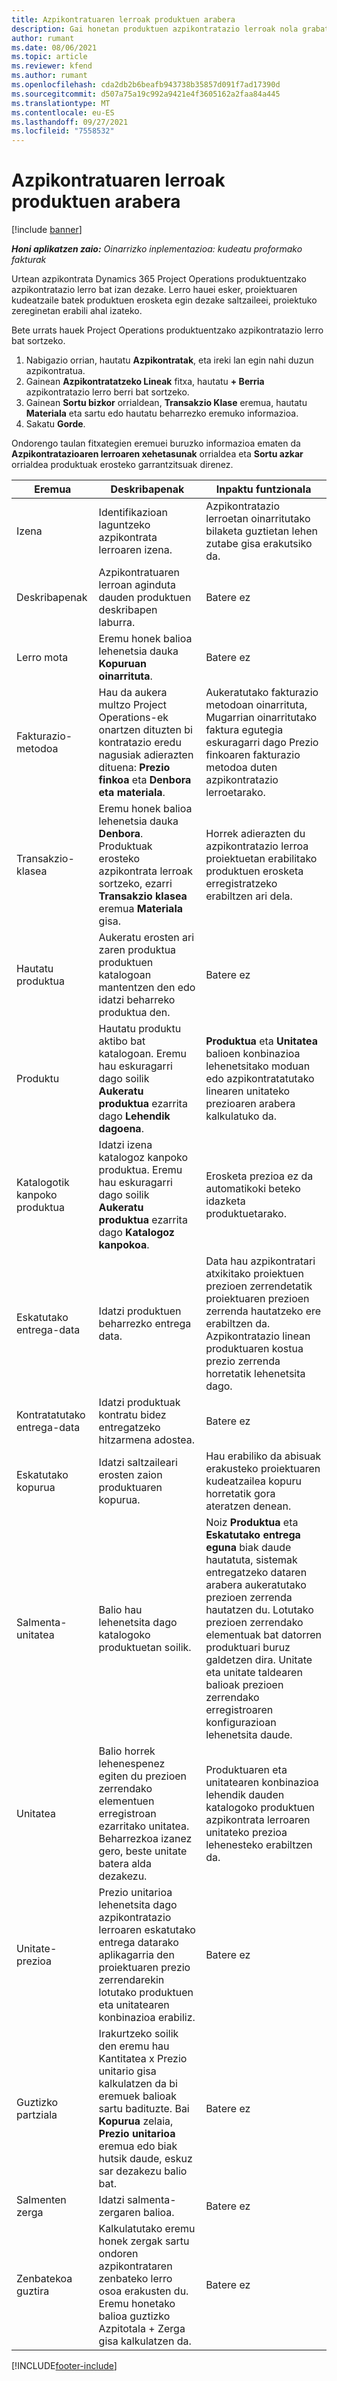 ```yaml
---
title: Azpikontratuaren lerroak produktuen arabera
description: Gai honetan produktuen azpikontratazio lerroak nola grabatu eta saltzaileek produktuen erosketak erregistratzeko eremu desberdinak nola erabili azaltzen da.
author: rumant
ms.date: 08/06/2021
ms.topic: article
ms.reviewer: kfend
ms.author: rumant
ms.openlocfilehash: cda2db2b6beafb943738b35857d091f7ad17390d
ms.sourcegitcommit: d507a75a19c992a9421e4f3605162a2faa84a445
ms.translationtype: MT
ms.contentlocale: eu-ES
ms.lasthandoff: 09/27/2021
ms.locfileid: "7558532"
---
```

# <a name="subcontract-lines-for-products"></a>Azpikontratuaren lerroak produktuen arabera

[!include [banner](../../includes/dataverse-preview.md)]

_**Honi aplikatzen zaio:** Oinarrizko inplementazioa: kudeatu proformako fakturak_

Urtean azpikontrata Dynamics 365 Project Operations produktuentzako azpikontratazio lerro bat izan dezake. Lerro hauei esker, proiektuaren kudeatzaile batek produktuen erosketa egin dezake saltzaileei, proiektuko zereginetan erabili ahal izateko.

Bete urrats hauek Project Operations produktuentzako azpikontratazio lerro bat sortzeko.

1. Nabigazio orrian, hautatu **Azpikontratak**, eta ireki lan egin nahi duzun azpikontratua. 
2. Gainean **Azpikontratatzeko Lineak** fitxa, hautatu **+ Berria** azpikontratazio lerro berri bat sortzeko.
3. Gainean **Sortu bizkor** orrialdean, **Transakzio Klase** eremua, hautatu **Materiala** eta sartu edo hautatu beharrezko eremuko informazioa. 
4. Sakatu **Gorde**.

Ondorengo taulan fitxategien eremuei buruzko informazioa ematen da **Azpikontratazioaren lerroaren xehetasunak** orrialdea eta **Sortu azkar** orrialdea produktuak erosteko garrantzitsuak direnez.

| Eremua | Deskribapenak | Inpaktu funtzionala|
| ----- | ----------- | ----------- |
| Izena | Identifikazioan laguntzeko azpikontrata lerroaren izena. |Azpikontratazio lerroetan oinarritutako bilaketa guztietan lehen zutabe gisa erakutsiko da.
| Deskribapenak | Azpikontratuaren lerroan aginduta dauden produktuen deskribapen laburra. | Batere ez |
| Lerro mota | Eremu honek balioa lehenetsia dauka **Kopuruan oinarrituta**. |Batere ez |
| Fakturazio-metodoa | Hau da aukera multzo Project Operations-ek onartzen dituzten bi kontratazio eredu nagusiak adierazten dituena: **Prezio finkoa** eta **Denbora eta materiala**. | Aukeratutako fakturazio metodoan oinarrituta, Mugarrian oinarritutako faktura egutegia eskuragarri dago Prezio finkoaren fakturazio metodoa duten azpikontratazio lerroetarako. |
| Transakzio-klasea |Eremu honek balioa lehenetsia dauka **Denbora**. Produktuak erosteko azpikontrata lerroak sortzeko, ezarri **Transakzio klasea** eremua **Materiala** gisa.  | Horrek adierazten du azpikontratazio lerroa proiektuetan erabilitako produktuen erosketa erregistratzeko erabiltzen ari dela. |
| Hautatu produktua | Aukeratu erosten ari zaren produktua produktuen katalogoan mantentzen den edo idatzi beharreko produktua den. |Batere ez |
| Produktu | Hautatu produktu aktibo bat katalogoan. Eremu hau eskuragarri dago soilik **Aukeratu produktua** ezarrita dago **Lehendik dagoena**. |**Produktua** eta **Unitatea** balioen konbinazioa lehenetsitako moduan edo azpikontratatutako linearen unitateko prezioaren arabera kalkulatuko da.
| Katalogotik kanpoko produktua | Idatzi izena katalogoz kanpoko produktua. Eremu hau eskuragarri dago soilik **Aukeratu produktua** ezarrita dago **Katalogoz kanpokoa**.  |Erosketa prezioa ez da automatikoki beteko idazketa produktuetarako.|
| Eskatutako entrega-data | Idatzi produktuen beharrezko entrega data.| Data hau azpikontratari atxikitako proiektuen prezioen zerrendetatik proiektuaren prezioen zerrenda hautatzeko ere erabiltzen da. Azpikontratazio linean produktuaren kostua prezio zerrenda horretatik lehenetsita dago. |
| Kontratatutako entrega-data | Idatzi produktuak kontratu bidez entregatzeko hitzarmena adostea.  |Batere ez|
| Eskatutako kopurua | Idatzi saltzaileari erosten zaion produktuaren kopurua.| Hau erabiliko da abisuak erakusteko proiektuaren kudeatzailea kopuru horretatik gora ateratzen denean.|
| Salmenta-unitatea | Balio hau lehenetsita dago katalogoko produktuetan soilik. |Noiz **Produktua** eta **Eskatutako entrega eguna** biak daude hautatuta, sistemak entregatzeko dataren arabera aukeratutako prezioen zerrenda hautatzen du. Lotutako prezioen zerrendako elementuak bat datorren produktuari buruz galdetzen dira. Unitate eta unitate taldearen balioak prezioen zerrendako erregistroaren konfigurazioan lehenetsita daude. |
| Unitatea | Balio horrek lehenespenez egiten du prezioen zerrendako elementuen erregistroan ezarritako unitatea. Beharrezkoa izanez gero, beste unitate batera alda dezakezu.| Produktuaren eta unitatearen konbinazioa lehendik dauden katalogoko produktuen azpikontrata lerroaren unitateko prezioa lehenesteko erabiltzen da. |
| Unitate-prezioa | Prezio unitarioa lehenetsita dago azpikontratazio lerroaren eskatutako entrega datarako aplikagarria den proiektuaren prezio zerrendarekin lotutako produktuen eta unitatearen konbinazioa erabiliz.  |Batere ez |
| Guztizko partziala | Irakurtzeko soilik den eremu hau Kantitatea x Prezio unitario gisa kalkulatzen da bi eremuek balioak sartu badituzte. Bai **Kopurua** zelaia, **Prezio unitarioa** eremua edo biak hutsik daude, eskuz sar dezakezu balio bat.  |Batere ez |
| Salmenten zerga | Idatzi salmenta-zergaren balioa. |Batere ez |
| Zenbatekoa guztira | Kalkulatutako eremu honek zergak sartu ondoren azpikontrataren zenbateko lerro osoa erakusten du. Eremu honetako balioa guztizko Azpitotala + Zerga gisa kalkulatzen da. |Batere ez |


[!INCLUDE[footer-include](../../includes/footer-banner.md)]
